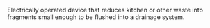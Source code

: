 Electrically operated device that reduces kitchen or other waste into fragments small enough to be flushed into a drainage system.

<!-- end of short definition -->

